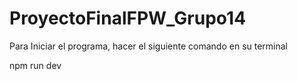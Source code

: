 # ProyectoFinalFPW_Grupo14

Para Iniciar el programa, hacer el siguiente comando en su terminal

npm run dev
